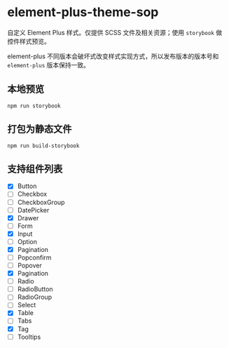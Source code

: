 # element-plus-theme-sop

自定义 Element Plus 样式。仅提供 SCSS 文件及相关资源；使用 `storybook` 做控件样式预览。

element-plus 不同版本会破坏式改变样式实现方式，所以发布版本的版本号和 `element-plus` 版本保持一致。

## 本地预览

```
npm run storybook
```

## 打包为静态文件

```
npm run build-storybook
```

## 支持组件列表

- [x] Button
- [ ] Checkbox
- [ ] CheckboxGroup
- [ ] DatePicker
- [x] Drawer
- [ ] Form
- [x] Input
- [ ] Option
- [x] Pagination
- [ ] Popconfirm
- [ ] Popover
- [x] Pagination
- [ ] Radio
- [ ] RadioButton
- [ ] RadioGroup
- [ ] Select
- [x] Table
- [ ] Tabs
- [x] Tag
- [ ] Tooltips